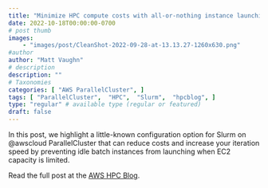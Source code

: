 ```yaml
---
title: "Minimize HPC compute costs with all-or-nothing instance launching"
date: 2022-10-18T00:00:00-0700
# post thumb
images:
    - "images/post/CleanShot-2022-09-28-at-13.13.27-1260x630.png"
#author
author: "Matt Vaughn"
# description
description: ""
# Taxonomies
categories: [ "AWS ParallelCluster", ]
tags: [ "ParallelCluster",  "HPC",  "Slurm",  "hpcblog", ]
type: "regular" # available type (regular or featured)
draft: false
---
```


In this post, we highlight a little-known configuration option for Slurm on @awscloud ParallelCluster that can reduce costs and increase your iteration speed by preventing idle batch instances from launching when EC2 capacity is limited.

Read the full post at the [AWS HPC Blog](https://aws.amazon.com/blogs/hpc/minimize-hpc-compute-costs-with-all-or-nothing-instance-launching/).
